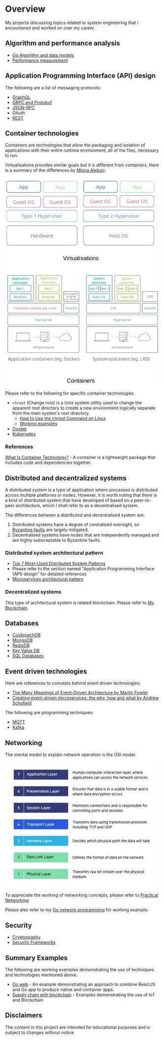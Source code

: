 # Overview

My projects discussing topics related to system engineering that I encountered and worked on over my career.

## Algorithm and performance analysis

* [Go Algorithm and data models](https://github.com/paulwizviz/go-algo)
* [Performance measurement](https://github.com/paulwizviz/compute-performance.git)

## Application Programming Interface (API) design

The following are a list of messaging protocols:

* [GraphQL](https://github.com/paulwizviz/learn-graphql)
* [GRPC and Protobuf](https://github.com/paulwizviz/protobuf-lib-template)
* [JSON-RPC](https://github.com/paulwizviz/learn-jsonrpc.git)
* OAuth
* [REST](https://github.com/paulwizviz/learn-rest)

## Container technologies

Containers are technologies that allow the packaging and isolation of applications with their entire runtime environment, all of the files, necessary to run.

Virtualisations provides similar goals but it is different from containers. Here is a summary of the differences by [Miona Aleksic](https://ubuntu.com/blog/containerization-vs-virtualization):

![vm vs containers](./assets/img//vm-vs-containers.png)

Please refer to the following for specific container technologies.

* `chroot` (Change root) is a Unix system utility used to change the apparent root directory to create a new environment logically separate from the main system's root directory.
    * [How to Use the chroot Command on Linux](https://www.howtogeek.com/441534/how-to-use-the-chroot-command-on-linux/)
    * [Working examples](./examples/chroot/jailer.sh)
* [Docker](https://github.com/paulwizviz/learn-docker.git)
* [Kubernetes](https://github.com/paulwizviz/learn-k8s.git)

### References

[What Is Container Technology?](https://www.solarwinds.com/resources/it-glossary/container) - A container is a lightweight package that includes code and dependencies together.

## Distributed and decentralized systems

A distributed system is a type of application where processes is distributed across multiple platforms or nodes. However, it is worth noting that there is a kind of distributed system that have developed of based on a peer-to-peer architecture, which I shall refer to as a decentralised system. 

The differences between a distributed and decentralised system are:

1. Distributed systems have a degree of centralised oversight, so [Byzantine faults](https://en.wikipedia.org/wiki/Byzantine_fault) are largely mitigated.
1. Decentralised systems have nodes that are independently managed and are highly subsceptable to Byzantine faults. 


### Distributed system architectural pattern

* [Top 7 Most-Used Distributed System Patterns](https://www.youtube.com/watch?v=nH4qjmP2KEE)
* Please refer to the section named "Application Programming Interface (API) design" for detailed references
* [Microservices architectural pattern](https://github.com/paulwizviz/learn-microservices)

### Decentralized systems

This type of architectural system is related blockchain. Please refer to [My Blockchain](https://github.com/paulwizviz/my-blockchain).

## Databases

* [CockroachDB](https://github.com/paulwizviz/learn-cockroachdb)
* [MongoDB](https://github.com/paulwizviz/learn-mongodb)
* [RedisDB](https://github.com/paulwizviz/learn-redis)
* [Key Value DB](https://github.com/paulwizviz/learn-keyvaluedb)
* [SQL Databases](https://github.com/paulwizviz/learn-sql)

## Event driven technologies

Here are references to concepts behind event driven technologies:

* [The Many Meanings of Event-Driven Architecture by Martin Fowler](https://www.youtube.com/watch?v=STKCRSUsyP0)
* [Creating event-driven microservices: the why, how and what by Andrew Schofield](https://www.youtube.com/watch?v=ksRCq0BJef8)

The following are programming techniques:

* [MQTT](https://github.com/paulwizviz/learn-mqtt)
* [Kafka](https://github.com/paulwizviz/learn-kafka)

## Networking

The mental model to explain network operation is the OSI model.

![OSI Model](./assets/img/OSI-7-layers.jpg)

To appreciate the working of networking concepts, please refer to [Practical Networking](https://www.youtube.com/watch?v=bj-Yfakjllc&list=PLIFyRwBY_4bRLmKfP1KnZA6rZbRHtxmXi)

Please also refer to my [Go network programming](https://github.com/paulwizviz/go-networking.git) for working example.

## Security

* [Cryptography](https://github.com/paulwizviz/learn-crypto)
* [Security Frameworks](https://github.com/paulwizviz/learn-security)

## Summary Examples

The following are working examples demonstrating the use of techniques and technologies mentioned above. 

* [Go web](https://github.com/paulwizviz/go-web) - An example demonstrating an approach to combine ReactJS and Go app to produce native and container apps.
* [Supply chain with blockchain](https://github.com/paulwizviz/mengawas) - Examples demonstrating the use of IoT and Blockchain

## Disclaimers

The content in this project are intended for educational purposes and is subject to changes without notice.